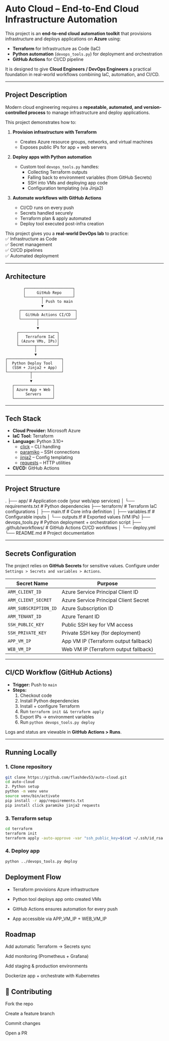 # Auto Cloud – End-to-End Cloud Infrastructure Automation

This project is an **end-to-end cloud automation toolkit** that provisions infrastructure and deploys applications on **Azure** using:

- **Terraform** for Infrastructure as Code (IaC)  
- **Python automation** (`devops_tools.py`) for deployment and orchestration  
- **GitHub Actions** for CI/CD pipeline  

It is designed to give **Cloud Engineers / DevOps Engineers** a practical foundation in real-world workflows combining IaC, automation, and CI/CD.

---

## Project Description

Modern cloud engineering requires a **repeatable, automated, and version-controlled process** to manage infrastructure and deploy applications.  

This project demonstrates how to:

1. **Provision infrastructure with Terraform**  
   - Creates Azure resource groups, networks, and virtual machines  
   - Exposes public IPs for app + web servers  

2. **Deploy apps with Python automation**  
   - Custom tool `devops_tools.py` handles:
     - Collecting Terraform outputs  
     - Falling back to environment variables (from GitHub Secrets)  
     - SSH into VMs and deploying app code  
     - Configuration templating (via Jinja2)  

3. **Automate workflows with GitHub Actions**  
   - CI/CD runs on every push  
   - Secrets handled securely  
   - Terraform plan & apply automated  
   - Deploy tool executed post-infra creation  

This project gives you a **real-world DevOps lab** to practice:  
✅ Infrastructure as Code  
✅ Secret management  
✅ CI/CD pipelines  
✅ Automated deployment  

---

## Architecture
            ┌─────────────────────┐
            │     GitHub Repo     │
            └───────┬─────────────┘
                    │ Push to main
                    ▼
          ┌────────────────────────┐
          │  GitHub Actions CI/CD  │
          └───────┬────────────────┘
                  │
                  ▼
         ┌─────────────────┐
         │   Terraform IaC │
         │ (Azure VMs, IPs)│
         └───────┬─────────┘
                 │
                 ▼
    ┌────────────────────────┐
    │  Python Deploy Tool    │
    │  (SSH + Jinja2 + App)  │
    └──────────┬─────────────┘
               │
               ▼
       ┌─────────────────┐
       │ Azure App + Web │
       │     Servers     │
       └─────────────────┘


---

## Tech Stack

- **Cloud Provider:** Microsoft Azure  
- **IaC Tool:** Terraform  
- **Language:** Python 3.10+  
  - [click](https://palletsprojects.com/p/click/) – CLI handling  
  - [paramiko](http://www.paramiko.org/) – SSH connections  
  - [jinja2](https://palletsprojects.com/p/jinja/) – Config templating  
  - [requests](https://docs.python-requests.org/) – HTTP utilities  
- **CI/CD:** GitHub Actions  

---

## Project Structure

.
├── app/ # Application code (your web/app services)
│ └── requirements.txt # Python dependencies
├── terraform/ # Terraform IaC configurations
│ ├── main.tf # Core infra definition
│ ├── variables.tf # Configurable inputs
│ └── outputs.tf # Exported values (VM IPs)
├── devops_tools.py # Python deployment + orchestration script
├── .github/workflows/ # GitHub Actions CI/CD workflows
│ └── deploy.yml
└── README.md # Project documentation


---

## Secrets Configuration

The project relies on **GitHub Secrets** for sensitive values. Configure under  
`Settings > Secrets and variables > Actions`.

| Secret Name            | Purpose                                  |
|------------------------|------------------------------------------|
| `ARM_CLIENT_ID`        | Azure Service Principal Client ID        |
| `ARM_CLIENT_SECRET`    | Azure Service Principal Client Secret    |
| `ARM_SUBSCRIPTION_ID`  | Azure Subscription ID                    |
| `ARM_TENANT_ID`        | Azure Tenant ID                          |
| `SSH_PUBLIC_KEY`       | Public SSH key for VM access             |
| `SSH_PRIVATE_KEY`      | Private SSH key (for deployment)         |
| `APP_VM_IP`            | App VM IP (Terraform output fallback)    |
| `WEB_VM_IP`            | Web VM IP (Terraform output fallback)    |

---

## CI/CD Workflow (GitHub Actions)

- **Trigger:** Push to `main`  
- **Steps:**
  1. Checkout code  
  2. Install Python dependencies  
  3. Install + configure Terraform  
  4. Run `terraform init && terraform apply`  
  5. Export IPs → environment variables  
  6. Run `python devops_tools.py deploy`  

Logs and status are viewable in **GitHub Actions > Runs**.

---

## Running Locally

### 1. Clone repository
```bash
git clone https://github.com/flashdev53/auto-cloud.git
cd auto-cloud
2. Python setup
python -m venv venv
source venv/bin/activate
pip install -r app/requirements.txt
pip install click paramiko jinja2 requests
```
### 3. Terraform setup
```bash
cd terraform
terraform init
terraform apply -auto-approve -var "ssh_public_key=$(cat ~/.ssh/id_rsa.pub)"
```

### 4. Deploy app
```bash
python ../devops_tools.py deploy
```

## Deployment Flow

- Terraform provisions Azure infrastructure

- Python tool deploys app onto created VMs

- GitHub Actions ensures automation for every push

- App accessible via APP_VM_IP + WEB_VM_IP

## Roadmap

 Add automatic Terraform → Secrets sync

 Add monitoring (Prometheus + Grafana)

 Add staging & production environments

 Dockerize app + orchestrate with Kubernetes

## 🤝 Contributing

Fork the repo

Create a feature branch

Commit changes

Open a PR 